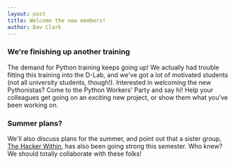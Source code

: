 ```yaml
---
layout: post
title: Welcome the new members!
author: Dav Clark
---
```

### We're finishing up another training

The demand for Python training keeps going up! We actually had trouble fitting
this training into the D-Lab, and we've got a lot of motivated students (not all
university students, though!). Interested in welcoming the new Pythonistas? Come
to the Python Workers' Party and say hi! Help your colleagues get going on an
exciting new project, or show them what you've been working on.

### Summer plans?

We'll also discuss plans for the summer, and point out that a sister group, [The
Hacker Within](http://thehackerwithin.github.io/berkeley/), has also been going
strong this semester. Who knew? We should totally collaborate with these folks!
